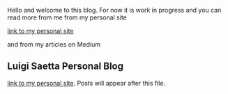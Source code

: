 Hello and welcome to this blog. For now it is work in progress and you can read more from me from my personal site

[link to my personal site](https://luigisaetta.it)

and from my articles on Medium


## Luigi Saetta Personal Blog

[link to my personal site](https://luigisaetta.it). 
Posts will appear after this file. 

